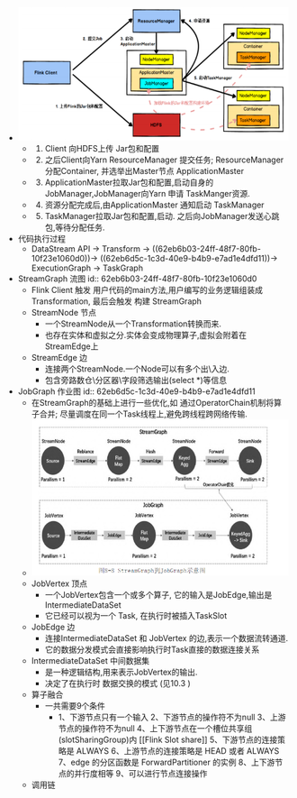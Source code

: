 - ![image.png](../assets/image_1659584989472_0.png)
	- 1. Client 向HDFS上传 Jar包和配置
	- 2. 之后Client向Yarn ResourceManager 提交任务; ResourceManager 分配Container, 并选举出Master节点 ApplicationMaster
	- 3. ApplicationMaster拉取Jar包和配置,启动自身的JobManager,JobManager向Yarn 申请 TaskManger资源.
	- 4. 资源分配完成后,由ApplicationMaster 通知启动 TaskManager
	- 5. TaskManager拉取Jar包和配置,启动. 之后向JobManager发送心跳包,等待分配任务.
- 代码执行过程
	- DataStream API -> Transform -> ((62eb6b03-24ff-48f7-80fb-10f23e1060d0))-> ((62eb6d5c-1c3d-40e9-b4b9-e7ad1e4dfd11))-> ExecutionGraph -> TaskGraph
- StreamGraph 流图
  id:: 62eb6b03-24ff-48f7-80fb-10f23e1060d0
	- Flink Client 触发 用户代码的main方法,用户编写的业务逻辑组装成 Transformation, 最后会触发 构建 StreamGraph
	- StreamNode 节点
		- 一个StreamNode从一个Transformation转换而来.
		- 也存在实体和虚拟之分.实体会变成物理算子,虚拟会附着在StreamEdge上
	- StreamEdge 边
		- 连接两个StreamNode.一个Node可以有多个出\入边.
		- 包含旁路数仓\分区器\字段筛选输出(select *)等信息
- JobGraph 作业图
  id:: 62eb6d5c-1c3d-40e9-b4b9-e7ad1e4dfd11
	- 在StreamGraph的基础上进行一些优化,如 通过OperatorChain机制将算子合并; 尽量调度在同一个Task线程上,避免跨线程跨网络传输.
	- ![image.png](../assets/image_1659596594405_0.png)
	- JobVertex 顶点
		- 一个JobVertex包含一个或多个算子, 它的输入是JobEdge,输出是IntermediateDataSet
		- 它已经可以视为一个 Task, 在执行时被插入TaskSlot
	- JobEdge 边
		- 连接IntermediateDataSet  和 JobVertex 的边,表示一个数据流转通道.
		- 它的数据分发模式会直接影响执行时Task直接的数据连接关系
	- IntermediateDataSet 中间数据集
		- 是一种逻辑结构,用来表示JobVertex的输出.
		- 决定了在执行时 数据交换的模式 (见10.3 )
	- 算子融合
		- 一共需要9个条件
			- 1、下游节点只有一个输入
			  2、下游节点的操作符不为null
			  3、上游节点的操作符不为null
			  4、上下游节点在一个槽位共享组(slotSharingGroup)内 [[Flink Slot share]]
			  5、下游节点的连接策略是 ALWAYS
			  6、上游节点的连接策略是 HEAD 或者 ALWAYS
			  7、edge 的分区函数是 ForwardPartitioner 的实例
			  8、上下游节点的并行度相等
			  9、可以进行节点连接操作
	- 调用链
